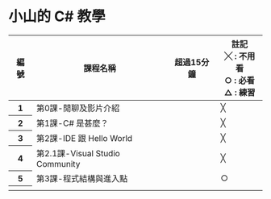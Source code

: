 # 小山的 C# 教學
<table>
	<thead>
		<tr>
			<th>編號</th>	
			<th>課程名稱</th>
			<th>超過15分鐘</th>	
			<th>註記<br />
			╳ : 不用看<br />
			○ : 必看<br />
			△ : 練習<br /></th>
		</tr>
	</thead>
	<tbody>
		<tr> 
			<th>1</th> 
			<td> 第0課-閒聊及影片介紹</td> 
			<td></td> 
			<td>╳</td> 
		</tr>
                <tr> 
			<th>2</th> 
			<td>第1課-C# 是甚麼？</td> 
			<td></td> 
			<td>╳</td> 
		</tr>
        	<tr> 
			<th>3</th> 
			<td>第2課-IDE 跟 Hello World</td> 
			<td></td> 
			<td>╳</td> 
		</tr>
        	<tr>
			<th>4</th> 
			<td>第2.1課-Visual Studio Community</td> 
			<td></td> 
			<td>╳</td> 
		</tr>
        	<tr>
			<th>5</th>
			<td>第3課-程式結構與進入點</td>
			<td></td>
			<td>○</td>
		</tr>
		<tr>
			<th></th><td></td><td></td><td></td>
		</tr>
	</tbody>
</table>
